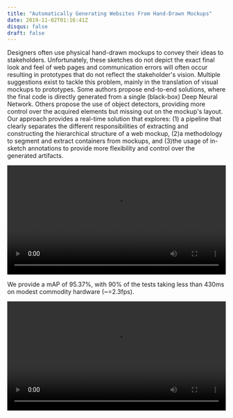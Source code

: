 ```yaml
---
title: "Automatically Generating Websites From Hand-Drawn Mockups"
date: 2019-11-02T01:16:41Z
disqus: false
draft: false
---
```


Designers often use physical hand-drawn mockups to convey their ideas to stakeholders. Unfortunately, these sketches do not depict the exact final look and feel of web pages and communication errors will often occur resulting in prototypes that do not reflect the stakeholder's vision. Multiple suggestions exist to tackle this problem, mainly in the translation of visual mockups to prototypes. Some authors propose end-to-end solutions, where the final code is directly generated from a single (black-box) Deep Neural Network. Others propose the use of object detectors, providing more control over the acquired elements but missing out on the mockup's layout. Our approach provides a real-time solution that explores: (1) a pipeline that clearly separates the different responsibilities of extracting and constructing the hierarchical structure of a web mockup, (2)a methodology to segment and extract containers from mockups, and (3)the usage of in-sketch annotations to provide more flexibility and control over the generated artifacts. 

<video autoplay="autoplay" loop="loop" preload="auto" controls style="width: 100%">
  <source src="/videos/mockups1.mp4" type="video/mp4">
  Your browser does not support the video tag.
</video>

We provide a mAP of 95.37%, with 90% of the tests taking less than 430ms on modest commodity hardware (~=2.3fps).

<video autoplay="autoplay" loop="loop" preload="auto" controls style="width: 100%">
  <source src="/videos/mockups2.mp4" type="video/mp4">
  Your browser does not support the video tag.
</video>
